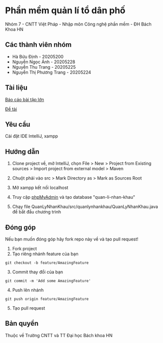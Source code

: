 # Phần mềm quản lí tổ dân phố

Nhóm 7 - CNTT Việt Pháp - Nhập môn Công nghệ phần mềm - ĐH Bách Khoa HN

## Các thành viên nhóm
- Hà Bửu Định - 20205200
- Nguyễn Ngọc Ánh - 20205228
- Nguyễn Thu Trang - 20205225
- Nguyễn Thị Phương Trang - 20205224

## Tài liệu
[Báo cáo bài tập lớn](https://docs.google.com/document/d/1lQqDunF3r34h2XQ7es89hZckUDqJg4qh/edit?usp=sharing&ouid=101504247586625634916&rtpof=true&sd=true)

[Đề tài](https://docs.google.com/document/d/1l4P31ZByuccmjFdiW1dLIc14_SrPfdaS1rZnk8fUxiE/edit?usp=sharing)

## Yêu cầu
Cài đặt IDE IntelliJ, xampp

## Hướng dẫn
1. Clone project về, mở IntelliJ, chọn File > New > Project from Existing sources > Import project from external model > Maven

2. Chuột phải vào src > Mark Directory as > Mark as Sources Root

3. Mở xampp kết nối localhost

4. Truy cập [phpMyAdmin](http://localhost/phpmyadmin/) và tạo database "quan-li-nhan-khau"

5. Chạy file QuanLyNhanKhau/src/quanlynhankhau/QuanLyNhanKhau.java để bắt đầu chương trình

## Đóng góp

Nếu bạn muốn đóng góp hãy fork repo này về và tạo pull request!

1. Fork project
2. Tạo riêng nhánh feature của bạn
``` 
git checkout -b feature/AmazingFeature
```
3. Commit thay đổi của bạn
```
git commit -m 'Add some AmazingFeature'
```
4. Push lên nhánh 
```
git push origin feature/AmazingFeature
```
5. Tạo pull request

## Bản quyền
Thuộc về Trường CNTT và TT Đại học Bách khoa HN
